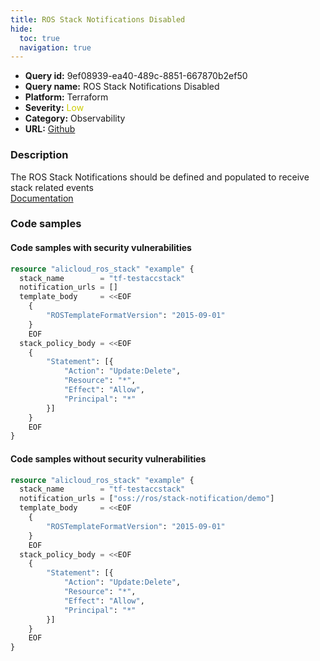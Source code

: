 ```yaml
---
title: ROS Stack Notifications Disabled
hide:
  toc: true
  navigation: true
---
```


<style>
  .highlight .hll {
    background-color: #ff171742;
  }
  .md-content {
    max-width: 1100px;
    margin: 0 auto;
  }
</style>

-   **Query id:** 9ef08939-ea40-489c-8851-667870b2ef50
-   **Query name:** ROS Stack Notifications Disabled
-   **Platform:** Terraform
-   **Severity:** <span style="color:#CC0">Low</span>
-   **Category:** Observability
-   **URL:** [Github](https://github.com/Checkmarx/kics/tree/master/assets/queries/terraform/alicloud/ros_stack_notifications_disabled)

### Description
The ROS Stack Notifications should be defined and populated to receive stack related events<br>
[Documentation](https://registry.terraform.io/providers/aliyun/alicloud/latest/docs/resources/ros_stack#notification_urls)

### Code samples
#### Code samples with security vulnerabilities
```tf title="Positive test num. 1 - tf file" hl_lines="1 3"
resource "alicloud_ros_stack" "example" {
  stack_name        = "tf-testaccstack"
  notification_urls = []
  template_body     = <<EOF
    {
        "ROSTemplateFormatVersion": "2015-09-01"
    }
    EOF
  stack_policy_body = <<EOF
    {
        "Statement": [{
            "Action": "Update:Delete",
            "Resource": "*",
            "Effect": "Allow",
            "Principal": "*"
        }]
    }
    EOF
}

```


#### Code samples without security vulnerabilities
```tf title="Negative test num. 1 - tf file"
resource "alicloud_ros_stack" "example" {
  stack_name        = "tf-testaccstack"
  notification_urls = ["oss://ros/stack-notification/demo"]
  template_body     = <<EOF
    {
        "ROSTemplateFormatVersion": "2015-09-01"
    }
    EOF
  stack_policy_body = <<EOF
    {
        "Statement": [{
            "Action": "Update:Delete",
            "Resource": "*",
            "Effect": "Allow",
            "Principal": "*"
        }]
    }
    EOF
}

```
